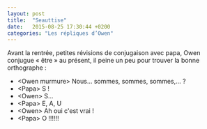 ```yaml
---
layout: post
title:  "Seauttise"
date:   2015-08-25 17:30:44 +0200
categories: "Les répliques d’Owen"
---
```


Avant la rentrée, petites révisions de conjugaison avec papa, Owen
conjugue « être » au présent, il peine un peu pour trouver la bonne
orthographe :

-   \<Owen murmure\> Nous… sommes, sommes, sommes,… ?
-   \<Papa\> S !
-   \<Owen\> S…
-   \<Papa\> E, A, U
-   \<Owen\> Ah oui c'est vrai !
-   \<Papa\> O !!!!!!
